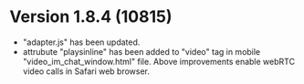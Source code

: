 # Version 1.8.4 (10815)
- "adapter.js" has been updated.
- attrubute "playsinline" has been added to "video" tag in mobile "video_im_chat_window.html" file.
Above improvements enable webRTC video calls in Safari web browser.
